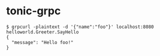 # tonic-grpc

```
$ grpcurl -plaintext -d '{"name":"foo"}' localhost:8080 helloworld.Greeter.SayHello
{
  "message": "Hello foo!"
}
```

